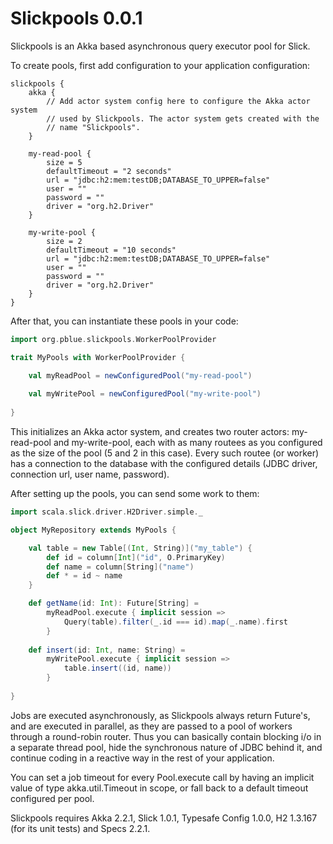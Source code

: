 Slickpools 0.0.1
================

Slickpools is an Akka based asynchronous query executor pool for Slick.

To create pools, first add configuration to your application configuration:
```
slickpools {
	akka {
		// Add actor system config here to configure the Akka actor system 
		// used by Slickpools. The actor system gets created with the
		// name "Slickpools".
	}

	my-read-pool {
		size = 5
		defaultTimeout = "2 seconds"
		url = "jdbc:h2:mem:testDB;DATABASE_TO_UPPER=false"
		user = ""
		password = ""
		driver = "org.h2.Driver"
	}
	
	my-write-pool {
		size = 2
		defaultTimeout = "10 seconds"
		url = "jdbc:h2:mem:testDB;DATABASE_TO_UPPER=false"
		user = ""
		password = ""
		driver = "org.h2.Driver"
	}
}
```
After that, you can instantiate these pools in your code:
```scala
import org.pblue.slickpools.WorkerPoolProvider

trait MyPools with WorkerPoolProvider {

	val myReadPool = newConfiguredPool("my-read-pool")
	
	val myWritePool = newConfiguredPool("my-write-pool")
	
}
```
This initializes an Akka actor system, and creates two router actors: my-read-pool and my-write-pool, each with as many routees as you configured as the size of the pool (5 and 2 in this case). Every such routee (or worker) has a connection to the database with the configured details (JDBC driver, connection url, user name, password).

After setting up the pools, you can send some work to them:
```scala
import scala.slick.driver.H2Driver.simple._

object MyRepository extends MyPools {

	val table = new Table[(Int, String)]("my_table") {
		def id = column[Int]("id", O.PrimaryKey)
		def name = column[String]("name")
		def * = id ~ name
	}

	def getName(id: Int): Future[String] =
		myReadPool.execute { implicit session =>
			Query(table).filter(_.id === id).map(_.name).first
		}
		
	def insert(id: Int, name: String) =
		myWritePool.execute { implicit session =>
			table.insert((id, name))
		}
		
}
```
Jobs are executed asynchronously, as Slickpools always return Future's, and are executed in parallel, as they are passed to a pool of workers through a round-robin router. Thus you can basically contain blocking i/o in a separate thread pool, hide the synchronous nature of JDBC behind it, and continue coding in a reactive way in the rest of your application.

You can set a job timeout for every Pool.execute call by having an implicit value of type akka.util.Timeout in scope, or fall back to a default timeout configured per pool. 

Slickpools requires Akka 2.2.1, Slick 1.0.1, Typesafe Config 1.0.0, H2 1.3.167 (for its unit tests) and Specs 2.2.1.
